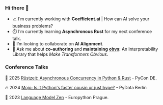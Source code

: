 ### Hi there 👋

- 📈 I’m currently working with **Coefficient.ai** | How can AI solve your business problems?
- ⏱️ I’m currently learning **Asynchronous Rust** for my next conference talk.
- 👯 I’m looking to collaborate on **AI Alignment**.
- 💬 Ask me about **co-authoring** and **maintaining** [**obvs**](https://obvs.readthedocs.io/en/latest/autoapi/obvs/lenses/index.html): An Interpretability Library that helps *Make Transformers Obvious*.

### Conference Talks

🦀 2025 [Rüstzeit: Asynchronous Concurrency in Python & Rust](https://2025.pycon.de/talks/FGFFEE/) - PyCon DE.

🔥 2024 [Mojo: Is it Python's faster cousin or just hype?](https://www.youtube.com/watch?v=A67P4-A4yLk
) - PyData Berlin

🐍 2023 [Language Model Zen](https://www.youtube.com/watch?v=hyUWefY40iw
) - Europython Prague.
